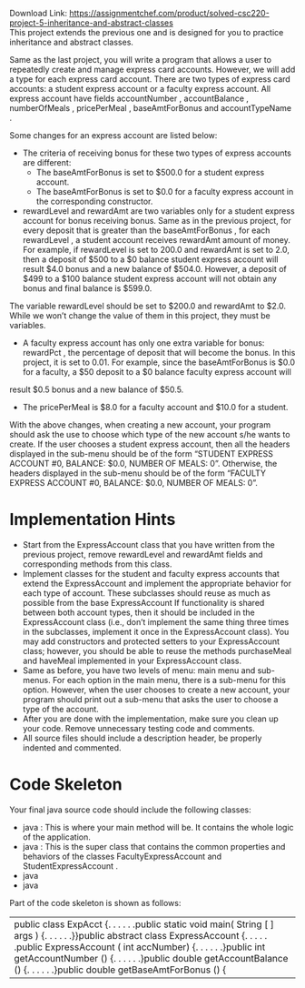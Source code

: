 Download Link: https://assignmentchef.com/product/solved-csc220-project-5-inheritance-and-abstract-classes
<br>
This project extends the previous one and is designed for you to practice inheritance and abstract classes.

Same as the last project, you will write a program that allows a user to repeatedly create and manage express card accounts. However, we will add a type for each express card account. There are two types of express card accounts: a student express account or a faculty express account. All express account have fields accountNumber , accountBalance , numberOfMeals , pricePerMeal , baseAmtForBonus and accountTypeName .

Some changes for an express account are listed below:

<ul>

 <li>The criteria of receiving bonus for these two types of express accounts are different:

  <ul>

   <li>The baseAmtForBonus is set to $500.0 for a student express account.</li>

   <li>The baseAmtForBonus is set to $0.0 for a faculty express account in the corresponding constructor.</li>

  </ul></li>

 <li>rewardLevel and rewardAmt are two variables only for a student express account for bonus receiving bonus. Same as in the previous project, for every deposit that is greater than the baseAmtForBonus , for each rewardLevel , a student account receives rewardAmt amount of money. For example, if rewardLevel is set to 200.0 and rewardAmt is set to 2.0, then a deposit of $500 to a $0 balance student express account will result $4.0 bonus and a new balance of $504.0. However, a deposit of $499 to a $100 balance student express account will not obtain any bonus and final balance is $599.0.</li>

</ul>

The variable rewardLevel should be set to $200.0 and rewardAmt to $2.0. While we won’t change the value of them in this project, they must be variables.

<ul>

 <li>A faculty express account has only one extra variable for bonus: rewardPct , the percentage of deposit that will become the bonus. In this project, it is set to 0.01. For example, since the baseAmtForBonus is $0.0 for a faculty, a $50 deposit to a $0 balance faculty express account will</li>

</ul>

result $0.5 bonus and a new balance of $50.5.

<ul>

 <li>The pricePerMeal is $8.0 for a faculty account and $10.0 for a student.</li>

</ul>

With the above changes, when creating a new account, your program should ask the use to choose which type of the new account s/he wants to create. If the user chooses a student express account, then all the headers displayed in the sub-menu should be of the form “STUDENT EXPRESS ACCOUNT #0, BALANCE: $0.0, NUMBER OF MEALS: 0”. Otherwise, the headers displayed in the sub-menu should be of the form “FACULTY EXPRESS ACCOUNT #0, BALANCE: $0.0, NUMBER OF MEALS: 0”.

<h1>Implementation Hints</h1>

<ul>

 <li>Start from the ExpressAccount class that you have written from the previous project, remove rewardLevel and rewardAmt fields and corresponding methods from this class.</li>

 <li>Implement classes for the student and faculty express accounts that extend the ExpressAccount and implement the appropriate behavior for each type of account. These subclasses should reuse as much as possible from the base ExpressAccount If functionality is shared between both account types, then it should be included in the ExpressAccount class (i.e., don’t implement the same thing three times in the subclasses, implement it once in the ExpressAccount class). You may add constructors and protected setters to your ExpressAccount class; however, you should be able to reuse the methods purchaseMeal and haveMeal implemented in your ExpressAccount class.</li>

 <li>Same as before, you have two levels of menu: main menu and sub-menus. For each option in the main menu, there is a sub-menu for this option. However, when the user chooses to create a new account, your program should print out a sub-menu that asks the user to choose a type of the account.</li>

 <li>After you are done with the implementation, make sure you clean up your code. Remove unnecessary testing code and comments.</li>

 <li>All source files should include a description header, be properly indented and commented.</li>

</ul>

<h1>Code Skeleton</h1>

Your final java source code should include the following classes:

<ul>

 <li>java : This is where your main method will be. It contains the whole logic of the application.</li>

 <li>java : This is the super class that contains the common properties and behaviors of the classes FacultyExpressAccount and StudentExpressAccount .</li>

 <li>java</li>

 <li>java</li>

</ul>

Part of the code skeleton is shown as follows:

<table width="0">

 <tbody>

  <tr>

   <td width="661">public            class ExpAcct {. . . . . .public        static          void main( String [ ]          args ) {. . . . . .}}public         abstract        class         ExpressAccount {. . . . . .public ExpressAccount ( int accNumber) {. . . . . .}public           int getAccountNumber () {. . . . . .}public             double getAccountBalance () {. . . . . .}public            double getBaseAmtForBonus () {</td>

  </tr>

 </tbody>

</table>


